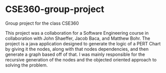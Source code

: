 # CSE360-group-project
Group project for the class CSE360

This project was a collaboration for a Software Engineering course in collaboration with John Shaeffer, Jacob Baca, and Matthew Bohr. The project is a java application designed to generate the logic of a PERT Chart by giving it the nodes, along with that nodes dependencies, and then generate a graph based off of that. I was mainly responsible for the recursive generation of the nodes and the objected oriented approach to solving the problem.
